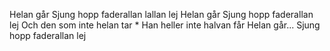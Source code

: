 Helan går
Sjung hopp faderallan lallan lej
Helan går
Sjung hopp faderallan lej
Och den som inte helan tar *
Han heller inte halvan får
Helan går...
Sjung hopp faderallan lej
